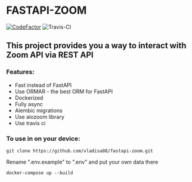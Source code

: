# FASTAPI-ZOOM

[![CodeFactor](https://www.codefactor.io/repository/github/vladisa88/fastapi-zoom/badge/master)](https://www.codefactor.io/repository/github/vladisa88/fastapi-zoom/overview/master)  ![Travis-CI](https://travis-ci.com/vladisa88/fastapi-zoom.svg?branch=master)

## This project provides you a way to interact with Zoom API via REST API

### Features:
* Fast instead of FastAPI
* Use ORMAR - the best ORM for FastAPI
* Dockerized
* Fully async
* Alembic migrations
* Use aiozoom library
* Use travis ci

### To use in on your device:
```git clone https://github.com/vladisa88/fastapi-zoom.git```

Rename ".env.example" to ".env" and put your own data there

```docker-compose up --build```